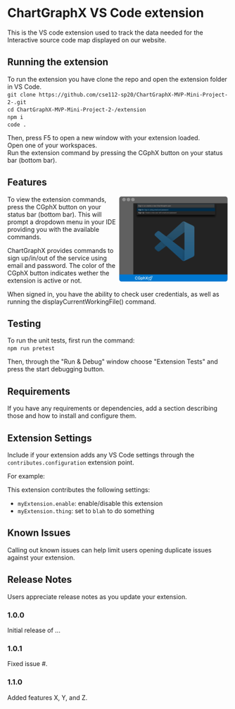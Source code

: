 # ChartGraphX VS Code extension

This is the VS code extension used to track the data needed for the Interactive source code map displayed on our website. 

## Running the extension

To run the extension you have clone the repo and open the extension folder in VS Code.    
``git clone https://github.com/cse112-sp20/ChartGraphX-MVP-Mini-Project-2-.git``   
``cd ChartGraphX-MVP-Mini-Project-2-/extension``   
``npm i``  
``code .``    



Then, press F5 to open a new window with your extension loaded.  
Open one of your workspaces.  
Run the extension command by pressing the CGphX button on your status bar (bottom bar). 

## Features
<img align="right" src="/readme.img/CGphx_proto.png" alt="prototypes"
	title="GhartGraphX extension" width="50%" />
To view the extension commands, press the CGphX button on your status bar (bottom bar). This will prompt a dropdown menu in your IDE providing you with the available commands.  


ChartGraphX provides commands to sign up/in/out of the service using email and password. The color of the CGphX button indicates wether the extension is active or not.   

When signed in, you have the ability to check user credentials, as well as running the displayCurrentWorkingFile() command.

## Testing

To run the unit tests, first run the command:  
``npm run pretest``  

Then, through the "Run & Debug" window choose "Extension Tests" and press the start debugging button. 

## Requirements

If you have any requirements or dependencies, add a section describing those and how to install and configure them.

## Extension Settings

Include if your extension adds any VS Code settings through the `contributes.configuration` extension point.

For example:

This extension contributes the following settings:

* `myExtension.enable`: enable/disable this extension
* `myExtension.thing`: set to `blah` to do something

## Known Issues

Calling out known issues can help limit users opening duplicate issues against your extension.

## Release Notes

Users appreciate release notes as you update your extension.

### 1.0.0

Initial release of ...

### 1.0.1

Fixed issue #.

### 1.1.0

Added features X, Y, and Z.
